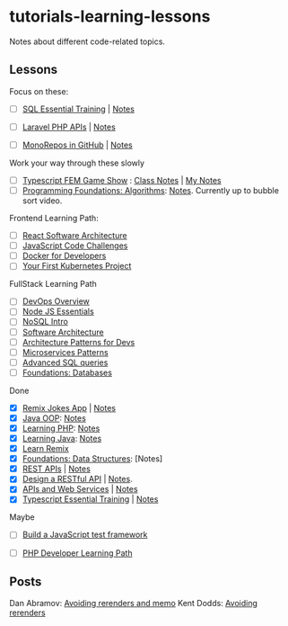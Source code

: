 # tutorials-learning-lessons

Notes about different code-related topics.

## Lessons
Focus on these:
- [ ] [SQL Essential Training](https://www.linkedin.com/learning/sql-essential-training-3) | [Notes](https://github.com/akiryk/tutorials-learning-lessons/tree/master)
- [ ] [Laravel PHP APIs](https://www.linkedin.com/learning/building-restful-apis-in-laravel-8532490) | [Notes](https://github.com/akiryk/tutorials-learning-lessons/blob/master/php-linkedin-leaning.md)
- [ ] [MonoRepos in GitHub](https://www.linkedin.com/learning/building-monorepos-on-github) | [Notes](https://github.com/akiryk/tutorials-learning-lessons/blob/master/monorepos.md)


Work your way through these slowly
- [ ] [Typescript FEM Game Show](https://frontendmasters.com/courses/typescript-practice/) : [Class Notes](https://www.typescript-training.com/course/making-typescript-stick) | [My Notes](https://github.com/akiryk/tutorials-learning-lessons/blob/master/typescript.md)
- [ ] [Programming Foundations: Algorithms](https://www.linkedin.com/learning/programming-foundations-algorithms/algorithms-power-the-world?autoplay=true&contextUrn=urn%3Ali%3AlyndaLearningPath%3A57bdd8a292015ae4c0cb990f&u=85880466): [Notes](https://github.com/akiryk/tutorials-learning-lessons/blob/master/data-structures.md). Currently up to bubble sort video. 

Frontend Learning Path:
- [ ] [React Software Architecture](https://www.linkedin.com/learning/react-software-architecture/learn-software-architecture-with-react?u=85880466)
- [ ] [JavaScript Code Challenges](https://www.linkedin.com/learning/javascript-code-challenges/available-books?autoSkip=true&autoplay=true&resume=false&u=85880466)
- [ ] [Docker for Developers](https://www.linkedin.com/learning/docker-for-developers-14493163)
- [ ] [Your First Kubernetes Project](https://www.linkedin.com/learning/kubernetes-your-first-project)

FullStack Learning Path
- [ ] [DevOps Overview](https://www.linkedin.com/learning/devops-foundations)
- [ ] [Node JS Essentials](https://www.linkedin.com/learning/node-js-essential-training-2)
- [ ] [NoSQL Intro](https://www.linkedin.com/learning/nosql-essential-training)
- [ ] [Software Architecture](https://www.linkedin.com/learning/software-architecture-foundations)
- [ ] [Architecture Patterns for Devs](https://www.linkedin.com/learning/software-architecture-patterns-for-developers)
- [ ] [Microservices Patterns](https://www.linkedin.com/learning/microservices-foundations)
- [ ] [Advanced SQL queries](https://www.linkedin.com/learning/advanced-sql-for-query-tuning-and-performance-optimization)
- [ ] [Foundations: Databases](https://www.linkedin.com/learning/programming-foundations-databases-2)

Done
- [x] [Remix Jokes App](https://remix.run/docs/en/v1.4.3/tutorials/jokes#jokes-app-tutorial) | [Notes](https://github.com/akiryk/tutorials-learning-lessons/blob/master/remix.md)
- [x] [Java OOP](https://www.linkedin.com/learning/java-object-oriented-programming-2/): [Notes](https://github.com/akiryk/tutorials-learning-lessons/blob/master/java-oop.md)
- [x] [Learning PHP](https://www.linkedin.com/learning/learning-php-4/get-vs-post?autoplay=true&u=85880466): [Notes](https://github.com/akiryk/tutorials-learning-lessons/blob/master/php-linkedin-leaning.md)
- [x] [Learning Java](https://www.linkedin.com/learning/learning-java-4/next-steps-for-learning-java?autoplay=true&u=85880466): [Notes](https://github.com/akiryk/tutorials-learning-lessons/blob/master/java.md)
- [x] [Learn Remix](https://remix.run/docs/en/v1/tutorials/blog)
- [x] [Foundations: Data Structures](https://www.linkedin.com/learning/programming-foundations-data-structures-2): [Notes]
- [x] [REST APIs](https://www.linkedin.com/learning/learning-rest-apis) | [Notes](https://github.com/akiryk/tutorials-learning-lessons/blob/master/REST_APIs.md)
- [x] [Design a RESTful API](https://www.linkedin.com/learning/designing-restful-apis) | [Notes](https://github.com/akiryk/tutorials-learning-lessons/blob/master/REST_APIs.md).
- [x] [APIs and Web Services](https://www.linkedin.com/learning/programming-foundations-apis-and-web-services) | [Notes](https://github.com/akiryk/tutorials-learning-lessons/blob/master/web-services.md)
- [x] [Typescript Essential Training](https://www.linkedin.com/learning/typescript-essential-training-14687057) | [Notes](https://github.com/akiryk/tutorials-learning-lessons/blob/master/typescript.md)

Maybe
- [ ] [Build a JavaScript test framework](https://cpojer.net/posts/building-a-javascript-testing-framework)
- [ ] [PHP Developer Learning Path](https://www.linkedin.com/learning/paths/become-a-php-developer-2?u=85880466)
    
    
## Posts 

Dan Abramov: [Avoiding rerenders and memo](https://overreacted.io/before-you-memo/)
Kent Dodds: [Avoiding rerenders](https://kentcdodds.com/blog/optimize-react-re-renders)
